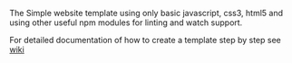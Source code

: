 The Simple website template using only basic javascript, css3, html5 and using other useful npm modules for linting and watch support.

For detailed documentation of how to create a template step by step see [wiki](https://github.com/sndjones001/SimpleHtmlTemplate/wiki)
